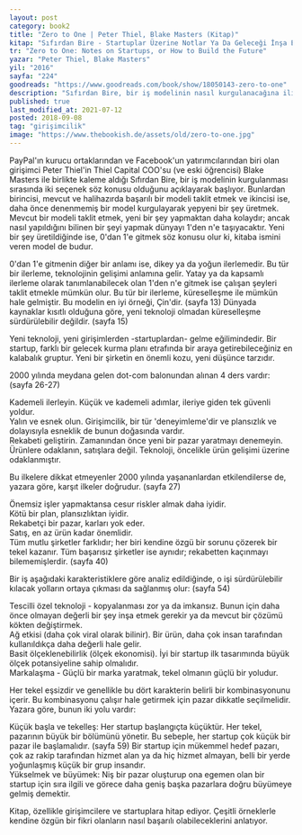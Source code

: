 ```yaml
---
layout: post  
category: book2  
title: "Zero to One | Peter Thiel, Blake Masters (Kitap)"  
kitap: "Sıfırdan Bire - Startuplar Üzerine Notlar Ya Da Geleceği İnşa Etmenin Yolları"  
tr: "Zero to One: Notes on Startups, or How to Build the Future"
yazar: "Peter Thiel, Blake Masters"  
yil: "2016"  
sayfa: "224"  
goodreads: "https://www.goodreads.com/book/show/18050143-zero-to-one"
description: "Sıfırdan Bire, bir iş modelinin nasıl kurgulanacağına ilişkin ipuçlarını paylaşıyor."
published: true
last_modified_at: 2021-07-12
posted: 2018-09-08
tag: "girişimcilik"
image: "https://www.thebookish.de/assets/old/zero-to-one.jpg"
---
```


PayPal'ın kurucu ortaklarından ve Facebook'un yatırımcılarından biri olan girişimci Peter Thiel'in Thiel Capital COO'su (ve eski öğrencisi) Blake Masters ile birlikte kaleme aldığı Sıfırdan Bire, bir iş modelinin kurgulanması sırasında iki seçenek söz konusu olduğunu açıklayarak başlıyor. Bunlardan birincisi, mevcut ve halihazırda başarılı bir modeli taklit etmek ve ikincisi ise, daha önce denenmemiş bir model kurgulayarak yepyeni bir şey üretmek. Mevcut bir modeli taklit etmek, yeni bir şey yapmaktan daha kolaydır; ancak nasıl yapıldığını bilinen bir şeyi yapmak dünyayı 1'den n'e taşıyacaktır. Yeni bir şey üretildiğinde ise, 0'dan 1'e gitmek söz konusu olur ki, kitaba ismini veren model de budur. 
  
0'dan 1'e gitmenin diğer bir anlamı ise, dikey ya da yoğun ilerlemedir. Bu tür bir ilerleme, teknolojinin gelişimi anlamına gelir. Yatay ya da kapsamlı ilerleme olarak tanımlanabilecek olan 1'den n'e gitmek ise çalışan şeyleri taklit etmekle mümkün olur. Bu tür bir ilerleme, küreselleşme ile mümkün hale gelmiştir. Bu modelin en iyi örneği, Çin'dir. (sayfa 13) Dünyada kaynaklar kısıtlı olduğuna göre, yeni teknoloji olmadan küreselleşme sürdürülebilir değildir. (sayfa 15)  
  
Yeni teknoloji, yeni girişimlerden -startuplardan- gelme eğilimindedir. Bir startup, farklı bir gelecek kurma planı etrafında bir araya getirebileceğiniz en kalabalık gruptur. Yeni bir şirketin en önemli kozu, yeni düşünce tarzıdır.  
  
2000 yılında meydana gelen dot-com balonundan alınan 4 ders vardır: (sayfa 26-27)  
  
Kademeli ilerleyin. Küçük ve kademeli adımlar, ileriye giden tek güvenli yoldur.  
Yalın ve esnek olun. Girişimcilik, bir tür 'deneyimleme'dir ve plansızlık ve dolayısıyla esneklik de bunun doğasında vardır.  
Rekabeti geliştirin. Zamanından önce yeni bir pazar yaratmayı denemeyin.  
Ürünlere odaklanın, satışlara değil. Teknoloji, öncelikle ürün gelişimi üzerine odaklanmıştır.  
  
Bu ilkelere dikkat etmeyenler 2000 yılında yaşananlardan etkilendilerse de, yazara göre, karşıt ilkeler doğrudur. (sayfa 27)  
  
Önemsiz işler yapmaktansa cesur riskler almak daha iyidir.  
Kötü bir plan, plansızlıktan iyidir.  
Rekabetçi bir pazar, karları yok eder.  
Satış, en az ürün kadar önemlidir.  
Tüm mutlu şirketler farklıdır; her biri kendine özgü bir sorunu çözerek bir tekel kazanır. Tüm başarısız şirketler ise aynıdır; rekabetten kaçınmayı bilememişlerdir. (sayfa 40)  
  
Bir iş aşağıdaki karakteristiklere göre analiz edildiğinde, o işi sürdürülebilir kılacak yolların ortaya çıkması da sağlanmış olur: (sayfa 54)  
  
Tescilli özel teknoloji - kopyalanması zor ya da imkansız. Bunun için daha önce olmayan değerli bir şey inşa etmek gerekir ya da mevcut bir çözümü kökten değiştirmek.  
Ağ etkisi (daha çok viral olarak bilinir). Bir ürün, daha çok insan tarafından kullanıldıkça daha değerli hale gelir.  
Basit ölçeklenebilirlik (ölçek ekonomisi). İyi bir startup ilk tasarımında büyük ölçek potansiyeline sahip olmalıdır.  
Markalaşma - Güçlü bir marka yaratmak, tekel olmanın güçlü bir yoludur.  
  
Her tekel eşsizdir ve genellikle bu dört karakterin belirli bir kombinasyonunu içerir. Bu kombinasyonu çalışır hale getirmek için pazar dikkatle seçilmelidir. Yazara göre, bunun iki yolu vardır:  
  
Küçük başla ve tekelleş: Her startup başlangıçta küçüktür. Her tekel, pazarının büyük bir bölümünü yönetir. Bu sebeple, her startup çok küçük bir pazar ile başlamalıdır. (sayfa 59) Bir startup için mükemmel hedef pazarı, çok az rakip tarafından hizmet alan ya da hiç hizmet almayan, belli bir yerde yoğunlaşmış küçük bir grup insandır.  
Yükselmek ve büyümek: Niş bir pazar oluşturup ona egemen olan bir startup için sıra ilgili ve görece daha geniş başka pazarlara doğru büyümeye gelmiş demektir.  
  
Kitap, özellikle girişimcilere ve startuplara hitap ediyor. Çeşitli örneklerle kendine özgün bir fikri olanların nasıl başarılı olabileceklerini anlatıyor.  
  
